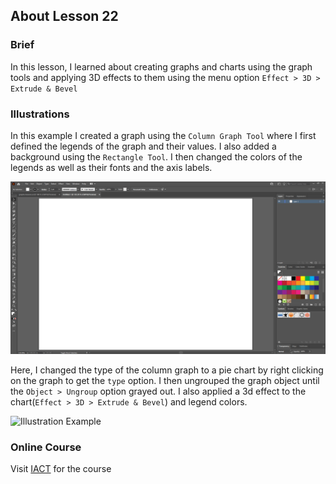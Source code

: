 ## About Lesson 22

### Brief
In this lesson, I learned about creating graphs and charts using the graph tools and applying 3D effects to them using the menu option ```Effect > 3D > Extrude & Bevel```

### Illustrations

In this example I created a graph using the ```Column Graph Tool``` where I first defined the legends of the graph and their values. I also added a background using the ```Rectangle Tool```. I then changed the colors of the legends as well as their fonts and the axis labels.

![Illustration Example](../assets/images/lesson-22/illustration-01.gif)

Here, I changed the type of the column graph to a pie chart by right clicking on the graph to get the ```type``` option. I then ungrouped the graph object until the ```Object > Ungroup``` option grayed out. I also applied a 3d effect to the chart(```Effect > 3D > Extrude & Bevel```) and legend colors.

![Illustration Example](../assets/images/lesson-22/illustration-02.gif)

### Online Course
Visit [IACT](https://iact.ie) for the course